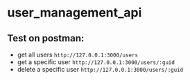 # user_management_api

## Test on postman:
- get all users `http://127.0.0.1:3000/users`
- get a specific user `http://127.0.0.1:3000/users/:guid`
- delete a specific user `http://127.0.0.1:3000/users/:guid`

